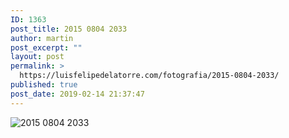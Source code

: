 ```yaml
---
ID: 1363
post_title: 2015 0804 2033
author: martin
post_excerpt: ""
layout: post
permalink: >
  https://luisfelipedelatorre.com/fotografia/2015-0804-2033/
published: true
post_date: 2019-02-14 21:37:47
---
```

<p><img src="https://luisfelipedelatorre.com/wp-content/uploads/2019/02/2015-0804-2033-1024x683.jpg" alt="2015 0804 2033"/></p>